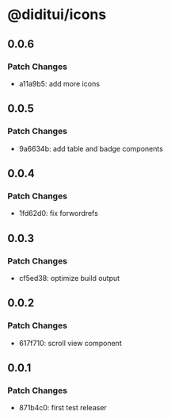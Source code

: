 # @diditui/icons

## 0.0.6

### Patch Changes

- a11a9b5: add more icons

## 0.0.5

### Patch Changes

- 9a6634b: add table and badge components

## 0.0.4

### Patch Changes

- 1fd62d0: fix forwordrefs

## 0.0.3

### Patch Changes

- cf5ed38: optimize build output

## 0.0.2

### Patch Changes

- 617f710: scroll view component

## 0.0.1

### Patch Changes

- 871b4c0: first test releaser
